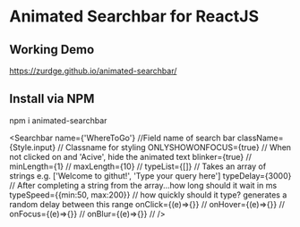 # Animated Searchbar for ReactJS

## Working Demo
https://zurdge.github.io/animated-searchbar/

## Install via NPM
npm i animated-searchbar

<Searchbar
  name={'WhereToGo'} //Field name of search bar
  className={Style.input} // Classname for styling
  ONLYSHOWONFOCUS={true} // When not clicked on and 'Acive', hide the animated text
  blinker={true} // 
  minLength={1} //
  maxLength={10} //
  typeList={[]} // Takes an array of strings e.g. ['Welcome to githut!', 'Type your query here']
  typeDelay={3000} // After completing a string from the array...how long should it wait in ms
  typeSpeed={{min:50, max:200}} // how quickly should it type? generates a random delay between this range
  onClick={(e)=>{}} // 
  onHover={(e)=>{}} //
  onFocus={(e)=>{}} //
  onBlur={(e)=>{}} //
/>

